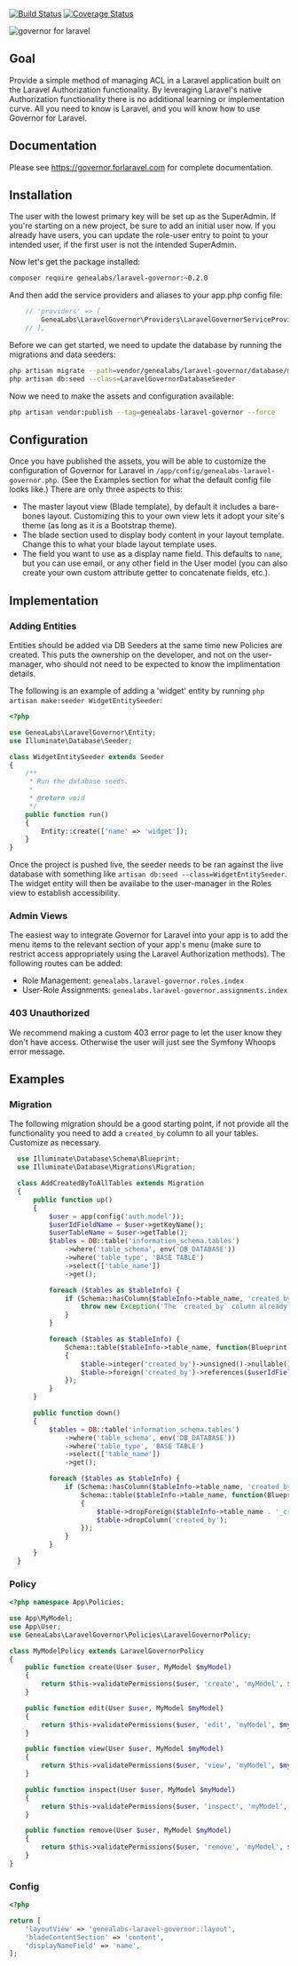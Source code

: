 [![Build Status](https://travis-ci.org/GeneaLabs/laravel-governor-tests.svg?branch=master)](https://travis-ci.org/GeneaLabs/laravel-governor-tests)
 [![Coverage Status](https://coveralls.io/repos/GeneaLabs/laravel-governor-tests/badge.svg?branch=master&service=github)](https://coveralls.io/github/GeneaLabs/laravel-governor-tests?branch=master)

![governor for laravel](https://cloud.githubusercontent.com/assets/1791050/9620997/05b36650-50d6-11e5-864b-f15bd9622d08.jpg)

## Goal
Provide a simple method of managing ACL in a Laravel application built on the Laravel Authorization functionality.
By leveraging Laravel's native Authorization functionality there is no additional learning or implementation curve. All
you need to know is Laravel, and you will know how to use Governor for Laravel.

## Documentation
Please see https://governor.forlaravel.com for complete documentation.

## Installation
The user with the lowest primary key will be set up as the SuperAdmin. If you're starting on a new project, be sure to
 add an initial user now. If you already have users, you can update the role-user entry to point to your intended user,
 if the first user is not the intended SuperAdmin.

Now let's get the package installed:
```sh
composer require genealabs/laravel-governor:~0.2.0
```

And then add the service providers and aliases to your app.php config file:
```php
	// 'providers' => [
		GeneaLabs\LaravelGovernor\Providers\LaravelGovernorServiceProvider::class,
    // ],
```

Before we can get started, we need to update the database by running the migrations and data seeders:
```sh
php artisan migrate --path=vendor/genealabs/laravel-governor/database/migrations
php artisan db:seed --class=LaravelGovernorDatabaseSeeder
```

Now we need to make the assets and configuration available:
```sh
php artisan vendor:publish --tag=genealabs-laravel-governor --force
```

## Configuration
Once you have published the assets, you will be able to customize the configuration of Governor for Laravel in
`/app/config/genealabs-laravel-governor.php`. (See the Examples section for what the default config file looks like.)
There are only three aspects to this:
- The master layout view (Blade template), by default it includes a bare-bones layout. Customizing this to your own view
  lets it adopt your site's theme (as long as it is a Bootstrap theme).
- The blade section used to display body content in your layout template. Change this to what your blade layout template
  uses.
- The field you want to use as a display name field. This defaults to `name`, but you can use email, or any other field
  in the User model (you can also create your own custom attribute getter to concatenate fields, etc.).

## Implementation
### Adding Entities
Entities should be added via DB Seeders at the same time new Policies are created. This puts the ownership on the
 developer, and not on the user-manager, who should not need to be expected to know the implimentation details.

The following is an example of adding a 'widget' entity by running `php artisan make:seeder WidgetEntitySeeder`:

```php
<?php

use GeneaLabs\LaravelGovernor\Entity;
use Illuminate\Database\Seeder;

class WidgetEntitySeeder extends Seeder
{
    /**
     * Run the database seeds.
     *
     * @return void
     */
    public function run()
    {
        Entity::create(['name' => 'widget']);
    }
}
```

Once the project is pushed live, the seeder needs to be ran against the live database with something like
 `artisan db:seed --class=WidgetEntitySeeder`. The widget entity will then be availabe to the user-manager in the Roles
 view to establish accessibility.

### Admin Views
The easiest way to integrate Governor for Laravel into your app is to add the menu items to the relevant section of your
 app's menu (make sure to restrict access appropriately using the Laravel Authorization methods). The following routes
 can be added:
- Role Management: `genealabs.laravel-governor.roles.index`
- User-Role Assignments: `genealabs.laravel-governor.assignments.index`

### 403 Unauthorized
We recommend making a custom 403 error page to let the user know they don't have access. Otherwise the user will just
see the Symfony Whoops error message.

## Examples
### Migration
The following migration should be a good starting point, if not provide all the functionality you need to add a
`created_by` column to all your tables. Customize as necessary.
```php
  use Illuminate\Database\Schema\Blueprint;
  use Illuminate\Database\Migrations\Migration;

  class AddCreatedByToAllTables extends Migration
  {
      public function up()
      {
          $user = app(config('auth.model'));
          $userIdFieldName = $user->getKeyName();
          $userTableName = $user->getTable();
          $tables = DB::table('information_schema.tables')
              ->where('table_schema', env('DB_DATABASE'))
              ->where('table_type', 'BASE TABLE')
              ->select(['table_name'])
              ->get();

          foreach ($tables as $tableInfo) {
              if (Schema::hasColumn($tableInfo->table_name, 'created_by')) {
                  throw new Exception('The `created_by` column already exists in one of your tables. Please fix the conflict and try again. This migration has not been run.');
              }
          }

          foreach ($tables as $tableInfo) {
              Schema::table($tableInfo->table_name, function(Blueprint $table) use ($userIdFieldName, $userTableName)
              {
                  $table->integer('created_by')->unsigned()->nullable();
                  $table->foreign('created_by')->references($userIdFieldName)->on($userTableName)->onDelete('cascade');
              });
          }
      }

      public function down()
      {
          $tables = DB::table('information_schema.tables')
              ->where('table_schema', env('DB_DATABASE'))
              ->where('table_type', 'BASE TABLE')
              ->select(['table_name'])
              ->get();

          foreach ($tables as $tableInfo) {
              if (Schema::hasColumn($tableInfo->table_name, 'created_by')) {
                  Schema::table($tableInfo->table_name, function(Blueprint $table) use ($tableInfo)
                  {
                      $table->dropForeign($tableInfo->table_name . '_created_by_foreign');
                      $table->dropColumn('created_by');
                  });
              }
          }
      }
  }
```

### Policy
```php
<?php namespace App\Policies;

use App\MyModel;
use App\User;
use GeneaLabs\LaravelGovernor\Policies\LaravelGovernorPolicy;

class MyModelPolicy extends LaravelGovernorPolicy
{
    public function create(User $user, MyModel $myModel)
    {
        return $this->validatePermissions($user, 'create', 'myModel', $myModel->created_by);
    }

    public function edit(User $user, MyModel $myModel)
    {
        return $this->validatePermissions($user, 'edit', 'myModel', $myModel->created_by);
    }

    public function view(User $user, MyModel $myModel)
    {
        return $this->validatePermissions($user, 'view', 'myModel', $myModel->created_by);
    }

    public function inspect(User $user, MyModel $myModel)
    {
        return $this->validatePermissions($user, 'inspect', 'myModel', $myModel->created_by);
    }

    public function remove(User $user, MyModel $myModel)
    {
        return $this->validatePermissions($user, 'remove', 'myModel', $myModel->created_by);
    }
}
```

### Config
```php
<?php

return [
    'layoutView' => 'genealabs-laravel-governor::layout',
    'bladeContentSection' => 'content',
    'displayNameField' => 'name',
];
```
